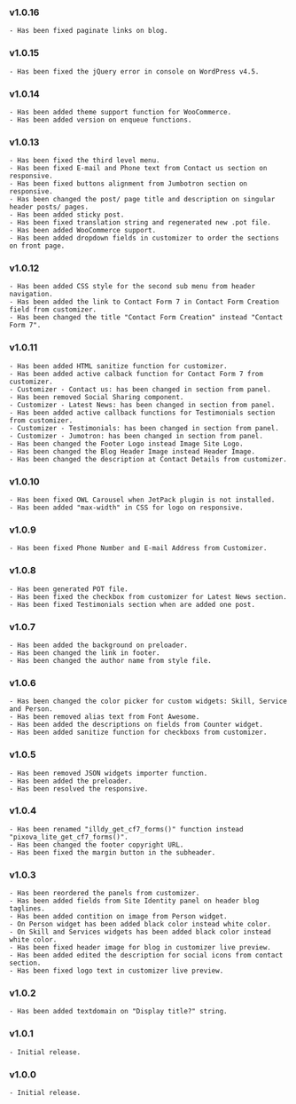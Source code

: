 ### v1.0.16
	- Has been fixed paginate links on blog.

### v1.0.15
	- Has been fixed the jQuery error in console on WordPress v4.5.

### v1.0.14
	- Has been added theme support function for WooCommerce.
	- Has been added version on enqueue functions.

### v1.0.13
	- Has been fixed the third level menu.
	- Has been fixed E-mail and Phone text from Contact us section on responsive.
	- Has been fixed buttons alignment from Jumbotron section on responsive.
	- Has been changed the post/ page title and description on singular header posts/ pages.
	- Has been added sticky post.
	- Has been fixed translation string and regenerated new .pot file.
	- Has been added WooCommerce support.
	- Has been added dropdown fields in customizer to order the sections on front page.

### v1.0.12
	- Has been added CSS style for the second sub menu from header navigation.
	- Has been added the link to Contact Form 7 in Contact Form Creation field from customizer.
	- Has been changed the title "Contact Form Creation" instead "Contact Form 7".

### v1.0.11
	- Has been added HTML sanitize function for customizer.
	- Has been added active calback function for Contact Form 7 from customizer.
	- Customizer - Contact us: has been changed in section from panel.
	- Has been removed Social Sharing component.
	- Customizer - Latest News: has been changed in section from panel.
	- Has been added active callback functions for Testimonials section from customizer.
	- Customizer - Testimonials: has been changed in section from panel.
	- Customizer - Jumotron: has been changed in section from panel.
	- Has been changed the Footer Logo instead Image Site Logo.
	- Has been changed the Blog Header Image instead Header Image.
	- Has been changed the description at Contact Details from customizer.

### v1.0.10
	- Has been fixed OWL Carousel when JetPack plugin is not installed.
	- Has been added "max-width" in CSS for logo on responsive. 

### v1.0.9
	- Has been fixed Phone Number and E-mail Address from Customizer.

### v1.0.8
	- Has been generated POT file.
	- Has been fixed the checkbox from customizer for Latest News section.
	- Has been fixed Testimonials section when are added one post.

### v1.0.7
	- Has been added the background on preloader.
	- Has been changed the link in footer.
	- Has been changed the author name from style file.

### v1.0.6
	- Has been changed the color picker for custom widgets: Skill, Service and Person.
	- Has been removed alias text from Font Awesome.
	- Has been added the descriptions on fields from Counter widget.
	- Has been added sanitize function for checkboxs from customizer.

### v1.0.5
	- Has been removed JSON widgets importer function.
	- Has been added the preloader.
	- Has been resolved the responsive.

### v1.0.4
	- Has been renamed "illdy_get_cf7_forms()" function instead "pixova_lite_get_cf7_forms()".
	- Has been changed the footer copyright URL.
	- Has been fixed the margin button in the subheader.

### v1.0.3
	- Has been reordered the panels from customizer.
	- Has been added fields from Site Identity panel on header blog taglines.
	- Has been added contition on image from Person widget.
	- On Person widget has been added black color instead white color.
	- On Skill and Services widgets has been added black color instead white color.
	- Has been fixed header image for blog in customizer live preview.
	- Has been added edited the description for social icons from contact section.
	- Has been fixed logo text in customizer live preview.

### v1.0.2
	- Has been added textdomain on "Display title?" string.

### v1.0.1
	- Initial release.

### v1.0.0
	- Initial release.